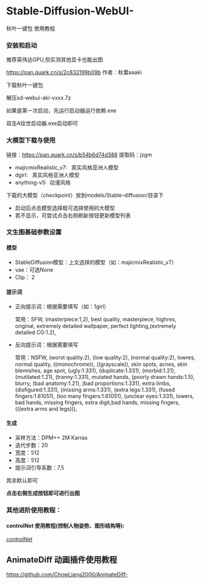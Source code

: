 # Stable-Diffusion-WebUI-
秋叶一键包 使用教程

### 安装和启动

推荐英伟达GPU,但实测其他显卡也能出图

https://pan.quark.cn/s/2c832199b09b 作者：秋葉aaaki 


下载秋叶一键包


解压sd-webui-aki-vxxx.7z


如果是第一次启动，先运行启动器运行依赖.exe


双击A绘世启动器.exe启动即可

### 大模型下载与使用

链接：https://pan.quark.cn/s/b54b6d74d388
提取码：jzgm
- majicmixRealistic_v7: &nbsp;&nbsp;真实风格亚洲人模型
- dgirl: &nbsp;&nbsp;真实风格亚洲人模型
- anything-v5:&nbsp;&nbsp;动漫风格

下载的大模型（checkpoint）放到models/Stable-diffusion/目录下

- 启动后点击模型选择框可选择使用的大模型
- 若不显示，可尝试点击右侧刷新按钮更新模型列表

### 文生图基础参数设置
#### 模型
- StableDiffusion模型：上文选择的模型（如：majicmixRealistic_v7）
- vae：可选None
- Clip： 2
#### 提示词
- 正向提示词：根据需要填写（如：1girl）
  
  常用：SFW, (masterpiece:1,2), best quality, masterpiece, highres, original, extremely detailed wallpaper, perfect lighting,(extremely detailed CG:1.2),


- 反向提示词：根据需要填写
  
  常用：NSFW, (worst quality:2), (low quality:2), (normal quality:2), lowres, normal quality, ((monochrome)), ((grayscale)), skin spots, acnes, skin blemishes, age spot, (ugly:1.331), (duplicate:1.331), (morbid:1.21), (mutilated:1.21), (tranny:1.331), mutated hands, (poorly drawn hands:1.5), blurry, (bad anatomy:1.21), (bad proportions:1.331), extra limbs, (disfigured:1.331), (missing arms:1.331), (extra legs:1.331), (fused fingers:1.61051), (too many fingers:1.61051), (unclear eyes:1.331), lowers, bad hands, missing fingers, extra digit,bad hands, missing fingers, (((extra arms and legs))),
#### 生成
- 采样方法：DPM++ 2M Karras
- 迭代步数：20
- 宽度：512
- 高度：512
- 提示词引导系数：7.5

其余默认即可

**点击右侧生成按钮即可进行出图**





### 其他进阶使用教程：
#### controlNet 使用教程(控制人物姿势、图形结构等):

[controlNet](controlNet.md)

## AnimateDiff 动画插件使用教程
https://github.com/ChowLiang2000/AnimateDiff-

